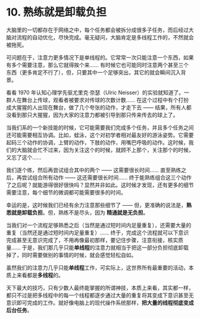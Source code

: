 # 10. 熟练就是卸载负担

大脑里的一切都存在于网络之中，每个任务都会被拆分成很多子任务，而后经过大脑对流程的自动优化，尽快完成。毫无疑问，大脑肯定是多线程工作的，不然就会被拖死。

可问题在于，注意力更多情况下是单线程的。它常常一次只能注意一个东西，如果有多个需要注意，那么它就得挨个来…… 有时候它也可能同时注意两个甚至三个东西（更多肯定不行了），但，只要其中一个足够突出，其它的就会瞬间沉入背景。

看看 1970 年认知心理学先驱尤里克·奈瑟（Ulric Neisser）的实验就知道了。一群人在舞台上传球，观看者被要求对传球的次数计数…… 在这个过程中有个打扮成大猩猩的人出现在舞台，做了几个夸张的动作，才走下去 —— 结果，所有人都没看到那只大猩猩，因为大家的注意力都被引导到那只传来传去的球上了。

当我们系的一个新技能的时候，它可能需要我们完成多个任务，并且多个任务之间还可能需要相互协调。比如，蛙泳，这个对初学者相对最友好的游泳姿势。它需要起码三个动作的协调，上臂的动作，下肢的动作，用嘴巴呼吸的动作。这时候，我们的大脑就会忙不过来，因为关注这个的时候，就顾不上那个，关注那个的时候，又忘了这个……

我们逐个练，然后再尝试组合其中的两个 —— 这需要很长时间…… 直至熟练之后，再尝试组合所有动作 —— 这还需要很长时间…… 终于能熟练组合这三个动作了之后呢？就能游得很好很快吗？显然并非如此。这时候才发现，还有更多的细节需要注意，每个细节的微调都可能需要很多的时间。

幸运的是，这时候我们已经有余力注意那些细节了 —— 但，更准确的说法是，**熟悉就是卸载负担**。但，熟练不是尽头，因为 **精通就是无负担**。

当我们对一个流程足够熟悉之后（当然是通过短时间内足量重复），还需要大量的重复（当然还是通过短时间内足量重复）…… 终于，完成这个流程就可以下意识完成甚至无意识完成了，不用再像最初那样，要记住步骤，注意衔接，核实质量…… 于是，我们那几乎只能**单线程**的注意力就相当于把这一部分负担彻底卸载掉了，同时需要做别的事情的时候，就会感觉轻松自如。

虽然我们的注意力几乎只能**单线程**工作，可实际上，这世界所有最重要的活动，本质上来看都是**多线程**的。

天下最大的技巧，只有少数人最终能掌握的所谓神技，本质上来看，其实都一样，都只不过是把多线程中的每一个线程都逐步通过大量的重复将其变成下意识甚至无意识即可完成的工作。就好像电脑上的现代操作系统那样，**把大量的线程彻底变成后台任务**。